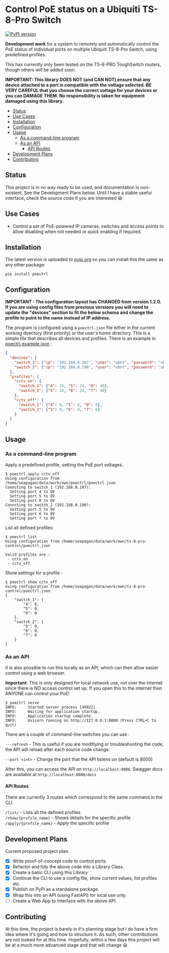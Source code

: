 # Control PoE status on a Ubiquiti TS-8-Pro Switch <!-- omit in toc -->

[![PyPI version](https://badge.fury.io/py/poectrl.svg)](https://badge.fury.io/py/poectrl)

**Development work** for a system to remotely and automatically control the PoE
status of individual ports on multiple Ubiquiti TS-8-Pro Switch, using
predefined profiles.

This has currently only been tested on the TS-8-PRO ToughSwitch routers,
though others will be added soon.

**IMPORTANT: This library DOES NOT (and CAN NOT) ensure that any device attached
to a port is compatible with the voltage selected. BE VERY CAREFUL that you
choose the correct voltage for your devices or you can DAMAGE THEM. No
responsibility is taken for equipment damaged using this library.**

- [Status](#status)
- [Use Cases](#use-cases)
- [Installation](#installation)
- [Configuration](#configuration)
- [Usage](#usage)
  - [As a command-line program](#as-a-command-line-program)
  - [As an API](#as-an-api)
    - [API Routes](#api-routes)
- [Development Plans](#development-plans)
- [Contributing](#contributing)

## Status

This project is in no way ready to be used, and documentation is non-existent.
See the Development Plans below. Until I have a stable useful interface, check
the source code if you are interested 😃

## Use Cases

- Control a set of PoE-powered IP cameras, switches and access points to allow
disabling when not needed or quick enabling if required.

## Installation

The latest version is uploaded to [pypi.org](https://pypi.org) so you can
install this the same as any other package:

```console
pip install poectrl
```

## Configuration

**IMPORTANT : The configuration layout has CHANGED from version 1.2.0. If you
are using config files from previous versions you will need to update the
"devices" section to fit the below schema and change the profile to point to the
name instead of IP address.**

The program is configured using a `poectrl.json` file either in the current
working directory (first priority) or the user's home directory. This is a
simple file that describes all devices and profiles. There is an example in
[poectrl-example.json](poectrl-example.json) :

```json
{
  "devices": {
    "switch_1": {"ip": "192.168.0.187", "user": "ubnt", "password": "ubnt"},
    "switch_2": {"ip": "192.168.0.190", "user": "ubnt", "password": "ubnt"}
  },
  "profiles": {
    "cctv_on": {
      "switch_1": {"4": 24, "5": 24, "8": 48},
      "switch_2": {"5": 24, "6": 24, "7": 48}
    },
    "cctv_off": {
      "switch_1": {"4": 0, "5": 0, "8": 0},
      "switch_2": {"5": 0, "6": 0, "7": 0}
    }
  }
}

```

## Usage

### As a command-line program

Apply a predefined profile, setting the PoE port voltages.

```console
$ poectrl apply cctv_off
Using configuration from /home/seapagan/data/work/own/poectrl/poectrl.json
Conncting to switch_1 (192.168.0.187):
  Setting port 4 to 0V
  Setting port 5 to 0V
  Setting port 8 to 0V
Conncting to switch_2 (192.168.0.190):
  Setting port 5 to 0V
  Setting port 6 to 0V
  Setting port 7 to 0V

```

List all defined profiles:

```console
$ poectrl list
Using configuration from /home/seapagan/data/work/own/ts-8-pro-control/poectrl.json

Valid profiles are :
 - cctv_on
 - cctv_off
```

Show settings for a profile :

```console
$ poectrl show cctv_off
Using configuration from /home/seapagan/data/work/own/ts-8-pro-control/poectrl.json
{
    "switch_1": {
        "4": 0,
        "5": 0,
        "8": 0
    },
    "switch_2": {
        "5": 0,
        "6": 0,
        "7": 0
    }
}
```

### As an API

It is also possible to run this locally as an API, which can then allow easier
control using a web browser.

**Important**: This is only designed for local network use, not over the
internet since there is NO access control set up. If you open this to the
internet then ANYONE can control your PoE!

```console
$ poectrl serve
INFO:     Started server process [49922]
INFO:     Waiting for application startup.
INFO:     Application startup complete.
INFO:     Uvicorn running on http://127.0.0.1:8000 (Press CTRL+C to quit)
```

There are a couple of command-line switches you can use :

`---refresh` - This is useful if you are modifiying or troubleshooting the code,
the API will reload after each source code change.

`--port <int>` - Change the port that the API listens on (default is 8000)

After this, you can access the API on `http://localhost:8000`. Swagger docs are
available at `http://localhost:8000/docs`

#### API Routes

There are currently 3 routes which correspond to the same command in the CLI.

`/list/` - Lists all the defined profiles\
`/show/{profile_name}` - Shows details for the specific profile\
`/apply/{profile_name}` - Apply the specific profile

## Development Plans

Current proposed project plan.

- [x] Write proof-of-concept code to control ports.
- [x] Refactor and tidy the above code into a Library Class.
- [x] Create a basic CLI using this Library
- [x] Continue the CLI to use a config file, show current values, list profiles
  etc.
- [x] Publish on PyPi as a standalone package.
- [x] Wrap this into an API (using FastAPI) for local use only.
- [ ] Create a Web App to interface with the above API.

## Contributing

At this time, the project is barely in it's planning stage but I do have a firm
idea where it's going and how to structure it. As such, other contributions are
not looked for at this time. Hopefully, within a few days this project will be
at a much more advanced stage and that will change 😃.
